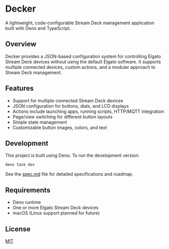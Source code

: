 # Decker

A lightweight, code-configurable Stream Deck management application built with
Deno and TypeScript.

## Overview

Decker provides a JSON-based configuration system for controlling Elgato Stream
Deck devices without using the default Elgato software. It supports multiple
connected devices, custom actions, and a modular approach to Stream Deck
management.

## Features

- Support for multiple connected Stream Deck devices
- JSON configuration for buttons, dials, and LCD displays
- Actions include launching apps, running scripts, HTTP/MQTT integration
- Page/view switching for different button layouts
- Simple state management
- Customizable button images, colors, and text

## Development

This project is built using Deno. To run the development version:

```
deno task dev
```

See the [spec.md](spec.md) file for detailed specifications and roadmap.

## Requirements

- Deno runtime
- One or more Elgato Stream Deck devices
- macOS (Linux support planned for future)

## License

[MIT](LICENSE)
